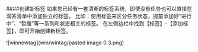 ####创建新标签
如果您已经有一套清晰的标签系统，即使没有任务也可以直接在滴答清单中添加独立的标签。
比如：使用标签来区分任务状态，提前添加好“进行中”、“暂缓”等一系列和状态相关的标签。
在左侧边栏中找到【标签】-【添加标签】，即可开始创建新标签。

![winnewtag](win/wintag/pasted image 0 3.png)